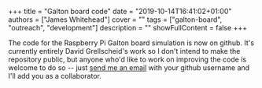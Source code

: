 +++
title = "Galton board code"
date = "2019-10-14T16:41:02+01:00"
authors = ["James Whitehead"]
cover = ""
tags = ["galton-board", "outreach", "development"]
description = ""
showFullContent = false
+++

The code for the Raspberry Pi Galton board simulation is now on github.  It's currently entirely David Grellscheid's work so I don't intend to make the repository public, but anyone who'd like to work on improving the code is welcome to do so -- just [send me an email](mailto:james.c.whitehead@durham.ac.uk) with your github username and I'll add you as a collaborator.
